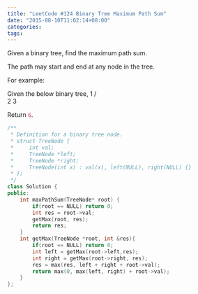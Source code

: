 ```yaml
---
title: "LeetCode #124 Binary Tree Maximum Path Sum"
date: "2015-08-10T11:02:14+08:00"
categories:
tags:
---
```


                                            

Given a binary tree, find the maximum path sum.

The path may start and end at any node in the tree.

For example:

Given the below binary tree,
       1
      / \
     2   3




Return <code style="font-family:Menlo, Monaco, Consolas, 'Courier New', monospace;font-size:12.6000003814697px;color:rgb(199,37,78);">6</code>.

```cpp
/**
 * Definition for a binary tree node.
 * struct TreeNode {
 *     int val;
 *     TreeNode *left;
 *     TreeNode *right;
 *     TreeNode(int x) : val(x), left(NULL), right(NULL) {}
 * };
 */
class Solution {
public:
    int maxPathSum(TreeNode* root) {
        if(root == NULL) return 0;
        int res = root->val;
        getMax(root, res);
        return res;
    }
    int getMax(TreeNode *root, int &res){
        if(root == NULL) return 0;
        int left = getMax(root->left,res);
        int right = getMax(root->right, res);
        res = max(res, left + right + root->val);
        return max(0, max(left, right) + root->val);
    }
};
```
